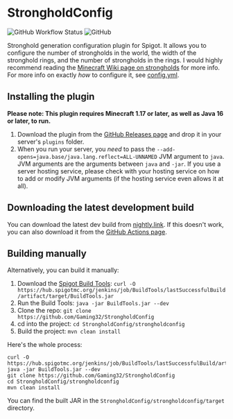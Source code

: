 # StrongholdConfig

![GitHub Workflow Status](https://img.shields.io/github/workflow/status/Gaming32/StrongholdConfig/maven)
![GitHub](https://img.shields.io/github/license/Gaming32/StrongholdConfig)
<!-- ![GitHub all releases](https://img.shields.io/github/downloads/Gaming32/StrongholdConfig/total) -->

Stronghold generation configuration plugin for Spigot. It allows you to configure the number of strongholds in the world, the width of the stronghold rings, and the number of strongholds in the rings. I would highly recommend reading the [Minecraft Wiki page on strongholds](https://minecraft.fandom.com/wiki/Stronghold#Java_Edition) for more info.
For more info on exactly *how* to configure it, see [config.yml](strongholdconfig/src/main/resources/config.yml).

## Installing the plugin

**Please note: This plugin requires Minecraft 1.17 or later, as well as Java 16 or later, to run.**

1. Download the plugin from the [GitHub Releases page](https://github.com/Gaming32/StrongholdConfig/releases) and drop it in your server's `plugins` folder.
2. When you run your server, you *need* to pass the `--add-opens=java.base/java.lang.reflect=ALL-UNNAMED` JVM argument to `java`. JVM arguments are the arguments between `java` and `-jar`. If you use a server hosting service, please check with your hosting service on how to add or modify JVM arguments (if the hosting service even allows it at all).

## Downloading the latest development build

You can download the latest dev build from [nightly.link](https://nightly.link/Gaming32/StrongholdConfig/workflows/maven/main). If this doesn't work, you can also download it from the [GitHub Actions page](https://github.com/Gaming32/StrongholdConfig/actions). 

## Building manually

Alternatively, you can build it manually:
1. Download the [Spigot Build Tools](https://www.spigotmc.org/wiki/buildtools/): `curl -O https://hub.spigotmc.org/jenkins/job/BuildTools/lastSuccessfulBuild/artifact/target/BuildTools.jar`
2. Run the Build Tools: `java -jar BuildTools.jar --dev`
3. Clone the repo: `git clone https://github.com/Gaming32/StrongholdConfig`
4. cd into the project: `cd StrongholdConfig/strongholdconfig`
5. Build the project: `mvn clean install`

Here's the whole process:
```shell
curl -O https://hub.spigotmc.org/jenkins/job/BuildTools/lastSuccessfulBuild/artifact/target/BuildTools.jar
java -jar BuildTools.jar --dev
git clone https://github.com/Gaming32/StrongholdConfig
cd StrongholdConfig/strongholdconfig
mvn clean install
```

You can find the built JAR in the `StrongholdConfig/strongholdconfig/target` directory. 
